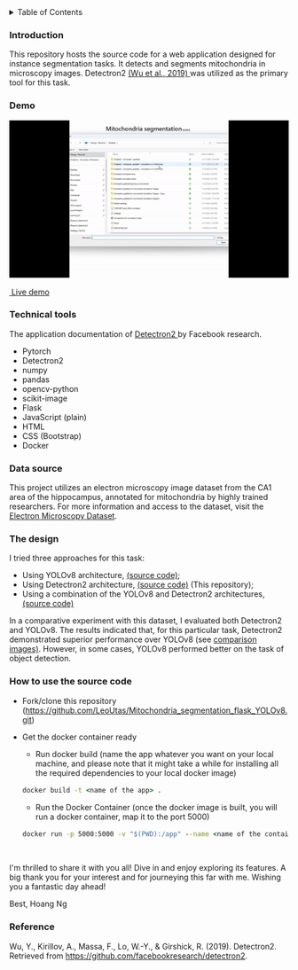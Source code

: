 <details>
  <summary>Table of Contents</summary>
  <ol>
    <li>
      <a href="#introduction">Introduction</a>
    </li>
    <li><a href="#demo">Demo</a></li>
    <li><a href="#technical-tools">Technical Tools</a></li>
    <li><a href="#data-source">Data source</a></li>
    <li><a href="#the-design">The design</a></li>
    <li><a href="#how-to-use-the-source-code">How to use the source code</a></li>
    <li><a href="#reference">Reference</a></li>
  </ol>
</details>

### Introduction

This repository hosts the source code for a web application designed for instance segmentation tasks. It detects and segments mitochondria in microscopy images. Detectron2 <a href="https://github.com/facebookresearch/detectron2/blob/main/README.md"> (Wu et al., 2019) </a> was utilized as the primary tool for this task.

### Demo

<p align="center">
  <a href="GIF">
    <img src="media/mito-app-detectron2.gif" width="560" alt=""/>
  </a>
</p>

<p align="justify">
  <a href="GIF">
    <img src="https://mito-app-651cbfda9bde.herokuapp.com/" width="560" alt=""/> Live demo
  </a>
</p>

### Technical tools

The application documentation of <a href="https://detectron2.readthedocs.io/en/latest/"> Detectron2 </a> by Facebook research.

-   Pytorch
-   Detectron2
-   numpy
-   pandas
-   opencv-python
-   scikit-image
-   Flask
-   JavaScript (plain)
-   HTML
-   CSS (Bootstrap)
-   Docker

### Data source

This project utilizes an electron microscopy image dataset from the CA1 area of the hippocampus, annotated for mitochondria by highly trained researchers. For more information and access to the dataset, visit the <a href="https://www.epfl.ch/labs/cvlab/data/data-em/"> Electron Microscopy Dataset</a>.

### The design

I tried three approaches for this task:

-   Using YOLOv8 architecture, <a href="https://github.com/LeoUtas/Mitochondria_segmentation_flask_YOLOv8.git">(source code)</a>;
-   Using Detectron2 architecture, <a href="https://github.com/LeoUtas/Mitochondria_segmentation_flask_detectron2.git">(source code)</a> (This repository);
-   Using a combination of the YOLOv8 and Detectron2 architectures, <a href="https://github.com/LeoUtas/Mitochondria_segmentation_flask_2models.git">(source code)</a>

In a comparative experiment with this dataset, I evaluated both Detectron2 and YOLOv8. The results indicated that, for this particular task, Detectron2 demonstrated superior performance over YOLOv8 (see <a href="https://mito-app-651cbfda9bde.herokuapp.com/"> comparison images)</a>. However, in some cases, YOLOv8 performed better on the task of object detection.

### How to use the source code

-   Fork/clone this repository (https://github.com/LeoUtas/Mitochondria_segmentation_flask_YOLOv8.git)
-   Get the docker container ready

    -   Run docker build (name the app whatever you want on your local machine, and please note that it might take a while for installing all the required dependencies to your local docker image)

    ```cmd
    docker build -t <name of the app> .
    ```

    -   Run the Docker Container (once the docker image is built, you will run a docker container, map it to the port 5000)

    ```cmd
    docker run -p 5000:5000 -v "$(PWD):/app" --name <name of the container> <name of the docker image>
    ```

<br>

I'm thrilled to share it with you all! Dive in and enjoy exploring its features. A big thank you for your interest and for journeying this far with me. Wishing you a fantastic day ahead!

Best,
Hoang Ng

### Reference

Wu, Y., Kirillov, A., Massa, F., Lo, W.-Y., & Girshick, R. (2019). Detectron2. Retrieved from https://github.com/facebookresearch/detectron2.
